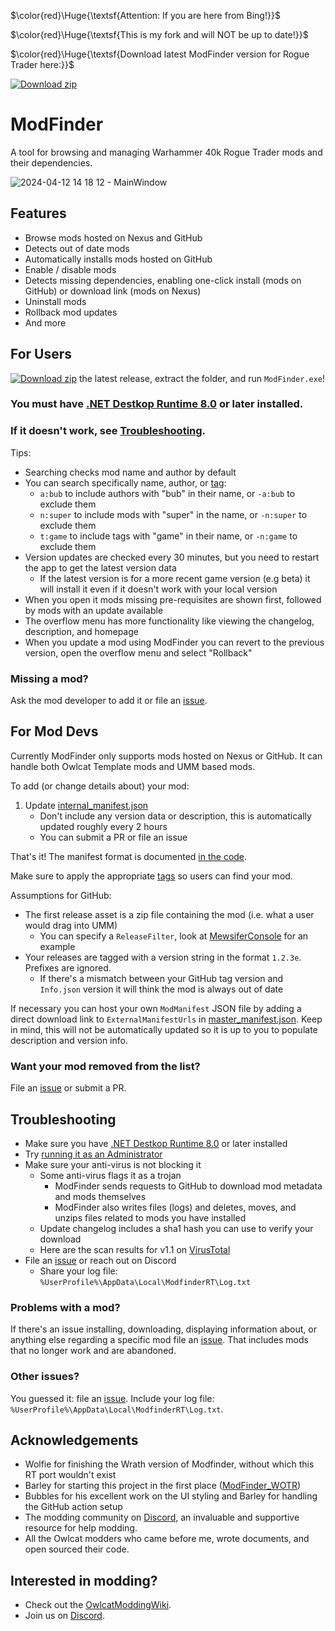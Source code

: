 $\color{red}\Huge{\textsf{Attention: If you are here from Bing!}}$

$\color{red}\Huge{\textsf{This is my fork and will NOT be up to date!}}$

$\color{red}\Huge{\textsf{Download latest ModFinder version for Rogue Trader here:}}$

[![Download zip](https://custom-icon-badges.herokuapp.com/badge/-Download-blue?style=for-the-badge&logo=download&logoColor=white "Download zip")](https://github.com/CasDragon/ModFinder/releases/latest/download/ModFinder.zip)


# ModFinder

A tool for browsing and managing Warhammer 40k Rogue Trader mods and their dependencies.

![2024-04-12 14 18 12 - MainWindow](https://github.com/CasDragon/ModFinder/assets/91767316/4eff53cd-61c0-4e47-97b6-99ca2a129a8d)


## Features

* Browse mods hosted on Nexus and GitHub
* Detects out of date mods
* Automatically installs mods hosted on GitHub
* Enable / disable mods
* Detects missing dependencies, enabling one-click install (mods on GitHub) or download link (mods on Nexus)
* Uninstall mods
* Rollback mod updates
* And more

## For Users

[![Download zip](https://custom-icon-badges.herokuapp.com/badge/-Download-blue?style=for-the-badge&logo=download&logoColor=white "Download zip")](https://github.com/CasDragon/ModFinder/releases/latest/download/ModFinder.zip) the latest release, extract the folder, and run `ModFinder.exe`!

### **You must have [.NET Destkop Runtime 8.0](https://dotnet.microsoft.com/en-us/download/dotnet/thank-you/sdk-8.0.302-windows-x64-installer) or later installed.**

### If it doesn't work, see [Troubleshooting](#troubleshooting).

Tips:

* Searching checks mod name and author by default
* You can search specifically name, author, or [tag](https://github.com/Pathfinder-WOTR-Modding-Community/ModFinder/blob/main/ModFinderClient/Mod/Tag.cs):
    * `a:bub` to include authors with "bub" in their name, or `-a:bub` to exclude them
    * `n:super` to include mods with "super" in the name, or `-n:super` to exclude them
    * `t:game` to include tags with "game" in their name, or `-n:game` to exclude them
* Version updates are checked every 30 minutes, but you need to restart the app to get the latest version data
    * If the latest version is for a more recent game version (e.g beta) it will install it even if it doesn't work with your local version
* When you open it mods missing pre-requisites are shown first, followed by mods with an update available
* The overflow menu has more functionality like viewing the changelog, description, and homepage
* When you update a mod using ModFinder you can revert to the previous version, open the overflow menu and select "Rollback"
    
### Missing a mod?

Ask the mod developer to add it or file an [issue](https://github.com/CasDragon/ModFinder/issues/new).

## For Mod Devs

Currently ModFinder only supports mods hosted on Nexus or GitHub. It can handle both Owlcat Template mods and UMM based mods.

To add (or change details about) your mod:

1. Update [internal_manifest.json](https://github.com/CasDragon/ModFinder/blob/RogueTrader/ManifestUpdater/Resources/internal_manifest.json)
    * Don't include any version data or description, this is automatically updated roughly every 2 hours
    * You can submit a PR or file an issue
    
That's it! The manifest format is documented [in the code](https://github.com/Pathfinder-WOTR-Modding-Community/ModFinder/blob/main/ModFinderClient/Mod/ModManifest.cs).

Make sure to apply the appropriate [tags](https://github.com/Pathfinder-WOTR-Modding-Community/ModFinder/blob/main/ModFinderClient/Mod/Tag.cs) so users can find your mod.
 
Assumptions for GitHub:

* The first release asset is a zip file containing the mod (i.e. what a user would drag into UMM)
    * You can specify a `ReleaseFilter`, look at [MewsiferConsole](https://github.com/Pathfinder-WOTR-Modding-Community/ModFinder/blob/main/ManifestUpdater/Resources/internal_manifest.json) for an example
* Your releases are tagged with a version string in the format `1.2.3e`. Prefixes are ignored.
    * If there's a mismatch between your GitHub tag version and `Info.json` version it will think the mod is always out of date

If necessary you can host your own `ModManifest` JSON file by adding a direct download link to `ExternalManifestUrls` in [master_manifest.json](https://github.com/Pathfinder-WOTR-Modding-Community/ModFinder/blob/main/ManifestUpdater/Resources/master_manifest.json). Keep in mind, this will not be automatically updated so it is up to you to populate description and version info.

### Want your mod removed from the list?

File an [issue](https://github.com/CasDragon/ModFinder/issues/new) or submit a PR.

## Troubleshooting

* Make sure you have [.NET Destkop Runtime 8.0](https://dotnet.microsoft.com/en-us/download/dotnet/thank-you/sdk-8.0.302-windows-x64-installer) or later installed
* Try [running it as an Administrator](https://www.itechtics.com/run-programs-administrator/)
* Make sure your anti-virus is not blocking it
    * Some anti-virus flags it as a trojan
        * ModFinder sends requests to GitHub to download mod metadata and mods themselves
        * ModFinder also writes files (logs) and deletes, moves, and unzips files related to mods you have installed
    * Update changelog includes a sha1 hash you can use to verify your download
    * Here are the scan results for v1.1 on [VirusTotal](https://www.virustotal.com/gui/file/882b5b1e5eb0dc2d51413a663d116b89856ab3f35681505e7d5286f1ecd0aee6/detection)
* File an [issue](https://github.com/CasDragon/ModFinder/issues/new) or reach out on Discord
    * Share your log file: `%UserProfile%\AppData\Local\ModfinderRT\Log.txt`

### Problems with a mod?

If there's an issue installing, downloading, displaying information about, or anything else regarding a specific mod file an [issue](https://github.com/CasDragon/ModFinder/issues/new). That includes mods that no longer work and are abandoned.

### Other issues?

You guessed it: file an [issue](https://github.com/CasDragon/ModFinder/issues/new). Include your log file: `%UserProfile%\AppData\Local\ModfinderRT\Log.txt`.

## Acknowledgements
* Wolfie for finishing the Wrath version of Modfinder, without which this RT port wouldn't exist
* Barley for starting this project in the first place ([ModFinder_WOTR](https://github.com/BarleyFlour/ModFinder_WOTR))
* Bubbles for his excellent work on the UI styling and Barley for handling the GitHub action setup
* The modding community on [Discord](https://discord.com/invite/owlcat), an invaluable and supportive resource for help modding.
* All the Owlcat modders who came before me, wrote documents, and open sourced their code.

## Interested in modding?

* Check out the [OwlcatModdingWiki](https://github.com/WittleWolfie/OwlcatModdingWiki/wiki).
* Join us on [Discord](https://discord.com/invite/owlcat).
